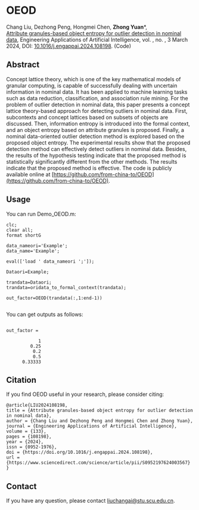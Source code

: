 # OEOD
Chang Liu, Dezhong Peng, Hongmei Chen, **Zhong Yuan***,  
[Attribute granules-based object entropy for outlier detection in nominal data](Paper/2024-OEOD.pdf), Engineering Applications of Artificial Intelligence, vol.  , no.  , 3 March 2024, DOI: [10.1016/j.engappai.2024.108198](https://doi.org/10.1016/j.engappai.2024.108198). (Code)


## Abstract
Concept lattice theory, which is one of the key mathematical models of granular computing, is capable of successfully dealing with uncertain information in nominal data. It has been applied to machine learning tasks such as data reduction, classification, and association rule mining. For the problem of outlier detection in nominal data, this paper presents a concept lattice theory-based approach for detecting outliers in nominal data. First, subcontexts and concept lattices based on subsets of objects are discussed. Then, information entropy is introduced into the formal context, and an object entropy based on attribute granules is proposed. Finally, a nominal data-oriented outlier detection method is explored based on the proposed object entropy. The experimental results show that the proposed detection method can effectively detect outliers in nominal data. Besides, the results of the hypothesis testing indicate that the proposed method is statistically significantly different from the other methods.
The results indicate that the proposed method is effective. The code is publicly available online at [https://github.com/from-china-to/OEOD](https://github.com/from-china-to/OEOD).

## Usage
You can run Demo_OEOD.m:
```
clc;
clear all;
format shortG

data_nameori='Example';
data_name='Example';

eval(['load ' data_nameori ';']);

Dataori=Example;

trandata=Dataori;
trandata=oridata_to_formal_context(trandata);

out_factor=OEOD(trandata(:,1:end-1))


```
You can get outputs as follows:
```

out_factor =

            1
         0.25
          0.2
          0.5
      0.33333
```

## Citation
If you find OEOD useful in your research, please consider citing:
```
@article{LIU2024108198,
title = {Attribute granules-based object entropy for outlier detection in nominal data},
author = {Chang Liu and Dezhong Peng and Hongmei Chen and Zhong Yuan},
journal = {Engineering Applications of Artificial Intelligence},
volume = {133},
pages = {108198},
year = {2024},
issn = {0952-1976},
doi = {https://doi.org/10.1016/j.engappai.2024.108198},
url = {https://www.sciencedirect.com/science/article/pii/S0952197624003567}
}
```
## Contact
If you have any question, please contact liuchangai@stu.scu.edu.cn.

